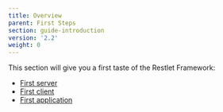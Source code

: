 ```yaml
---
title: Overview
parent: First Steps
section: guide-introduction
version: '2.2'
weight: 0
---
```

This section will give you a first taste of the Restlet Framework:

- [First server](./first-server "First server")
- [First client](./first-client "First client")
- [First application](./first-application "First application")
